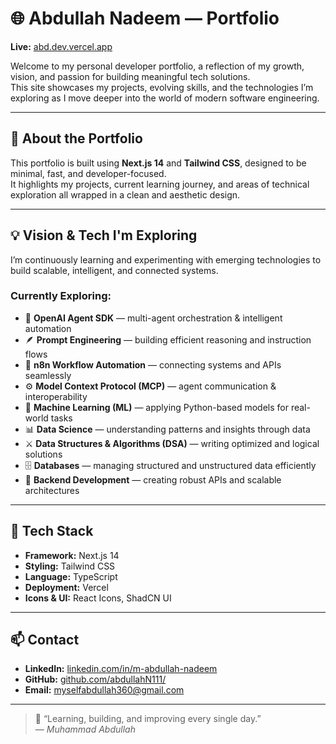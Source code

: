 # 🌐 Abdullah Nadeem — Portfolio

**Live:** [abd.dev.vercel.app](https://abd.dev.vercel.app)

Welcome to my personal developer portfolio, a reflection of my growth, vision, and passion for building meaningful tech solutions.  
This site showcases my projects, evolving skills, and the technologies I’m exploring as I move deeper into the world of modern software engineering.

---

## 🚀 About the Portfolio

This portfolio is built using **Next.js 14** and **Tailwind CSS**, designed to be minimal, fast, and developer-focused.  
It highlights my projects, current learning journey, and areas of technical exploration all wrapped in a clean and aesthetic design.

---

## 💡 Vision & Tech I'm Exploring

I’m continuously learning and experimenting with emerging technologies to build scalable, intelligent, and connected systems.

### Currently Exploring:
- 🧠 **OpenAI Agent SDK** — multi-agent orchestration & intelligent automation  
- 🪶 **Prompt Engineering** — building efficient reasoning and instruction flows  
- 🔁 **n8n Workflow Automation** — connecting systems and APIs seamlessly  
- ⚙️ **Model Context Protocol (MCP)** — agent communication & interoperability  
- 🤖 **Machine Learning (ML)** — applying Python-based models for real-world tasks  
- 📊 **Data Science** — understanding patterns and insights through data  
- ⚔️ **Data Structures & Algorithms (DSA)** — writing optimized and logical solutions  
- 🗄️ **Databases** — managing structured and unstructured data efficiently  
- 🧩 **Backend Development** — creating robust APIs and scalable architectures  

---

## 🧱 Tech Stack

- **Framework:** Next.js 14  
- **Styling:** Tailwind CSS  
- **Language:** TypeScript  
- **Deployment:** Vercel  
- **Icons & UI:** React Icons, ShadCN UI  

---

## 📫 Contact

- **LinkedIn:** [linkedin.com/in/m-abdullah-nadeem](#)  
- **GitHub:** [github.com/abdullahN111/](#)  
- **Email:** myselfabdullah360@gmail.com  

---

> 💬 “Learning, building, and improving every single day.”  
> — *Muhammad Abdullah*
